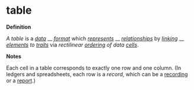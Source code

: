 # table

**Definition**

_A table_ is a [_data_](https://github.com/gcassel/Modular-Organization-Terminology/blob/master/terms/data.md) __ [_format_](https://github.com/gcassel/Modular-Organization-Terminology/blob/master/terms/format.md) which [_represents_](https://github.com/gcassel/Modular-Organization-Terminology/blob/master/terms/represent.md) __ [_relationships_](https://github.com/gcassel/Modular-Organization-Terminology/blob/master/terms/relate.md) by [_linking_](https://github.com/gcassel/Modular-Organization-Terminology/blob/master/terms/link.md) __ [_elements_](https://github.com/gcassel/Modular-Organization-Terminology/blob/master/terms/element.md) _to_ [_traits_](https://github.com/gcassel/Modular-Organization-Terminology/blob/master/terms/trait.md) via _rectilinear_ [_ordering_](https://github.com/gcassel/Modular-Organization-Terminology/blob/master/terms/order.md) _of data_ [_cells_](https://github.com/gcassel/Modular-Organization-Terminology/blob/master/terms/cell.md).

**Notes**

Each cell in a table corresponds to exactly one row and one column. (In ledgers and spreadsheets, each row is a _record_, which can be a [recording](https://github.com/gcassel/Modular-Organization-Terminology/blob/master/terms/record.md) or a [report](https://github.com/gcassel/Modular-Organization-Terminology/blob/master/terms/report.md).)
